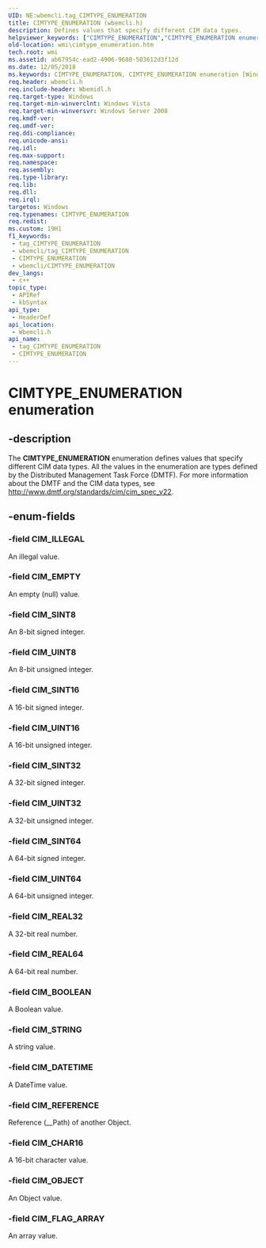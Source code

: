 ```yaml
---
UID: NE:wbemcli.tag_CIMTYPE_ENUMERATION
title: CIMTYPE_ENUMERATION (wbemcli.h)
description: Defines values that specify different CIM data types.
helpviewer_keywords: ["CIMTYPE_ENUMERATION","CIMTYPE_ENUMERATION enumeration [Windows Management Instrumentation]","CIM_BOOLEAN","CIM_CHAR16","CIM_DATETIME","CIM_EMPTY","CIM_FLAG_ARRAY","CIM_ILLEGAL","CIM_OBJECT","CIM_REAL32","CIM_REAL64","CIM_REFERENCE","CIM_SINT16","CIM_SINT32","CIM_SINT64","CIM_SINT8","CIM_STRING","CIM_UINT16","CIM_UINT32","CIM_UINT64","CIM_UINT8","wbemcli/CIMTYPE_ENUMERATION","wbemcli/CIM_BOOLEAN","wbemcli/CIM_CHAR16","wbemcli/CIM_DATETIME","wbemcli/CIM_EMPTY","wbemcli/CIM_FLAG_ARRAY","wbemcli/CIM_ILLEGAL","wbemcli/CIM_OBJECT","wbemcli/CIM_REAL32","wbemcli/CIM_REAL64","wbemcli/CIM_REFERENCE","wbemcli/CIM_SINT16","wbemcli/CIM_SINT32","wbemcli/CIM_SINT64","wbemcli/CIM_SINT8","wbemcli/CIM_STRING","wbemcli/CIM_UINT16","wbemcli/CIM_UINT32","wbemcli/CIM_UINT64","wbemcli/CIM_UINT8","wmi.cimtype_enumeration"]
old-location: wmi\cimtype_enumeration.htm
tech.root: wmi
ms.assetid: ab67954c-ead2-4906-9680-503612d3f12d
ms.date: 12/05/2018
ms.keywords: CIMTYPE_ENUMERATION, CIMTYPE_ENUMERATION enumeration [Windows Management Instrumentation], CIM_BOOLEAN, CIM_CHAR16, CIM_DATETIME, CIM_EMPTY, CIM_FLAG_ARRAY, CIM_ILLEGAL, CIM_OBJECT, CIM_REAL32, CIM_REAL64, CIM_REFERENCE, CIM_SINT16, CIM_SINT32, CIM_SINT64, CIM_SINT8, CIM_STRING, CIM_UINT16, CIM_UINT32, CIM_UINT64, CIM_UINT8, wbemcli/CIMTYPE_ENUMERATION, wbemcli/CIM_BOOLEAN, wbemcli/CIM_CHAR16, wbemcli/CIM_DATETIME, wbemcli/CIM_EMPTY, wbemcli/CIM_FLAG_ARRAY, wbemcli/CIM_ILLEGAL, wbemcli/CIM_OBJECT, wbemcli/CIM_REAL32, wbemcli/CIM_REAL64, wbemcli/CIM_REFERENCE, wbemcli/CIM_SINT16, wbemcli/CIM_SINT32, wbemcli/CIM_SINT64, wbemcli/CIM_SINT8, wbemcli/CIM_STRING, wbemcli/CIM_UINT16, wbemcli/CIM_UINT32, wbemcli/CIM_UINT64, wbemcli/CIM_UINT8, wmi.cimtype_enumeration
req.header: wbemcli.h
req.include-header: Wbemidl.h
req.target-type: Windows
req.target-min-winverclnt: Windows Vista
req.target-min-winversvr: Windows Server 2008
req.kmdf-ver: 
req.umdf-ver: 
req.ddi-compliance: 
req.unicode-ansi: 
req.idl: 
req.max-support: 
req.namespace: 
req.assembly: 
req.type-library: 
req.lib: 
req.dll: 
req.irql: 
targetos: Windows
req.typenames: CIMTYPE_ENUMERATION
req.redist: 
ms.custom: 19H1
f1_keywords:
 - tag_CIMTYPE_ENUMERATION
 - wbemcli/tag_CIMTYPE_ENUMERATION
 - CIMTYPE_ENUMERATION
 - wbemcli/CIMTYPE_ENUMERATION
dev_langs:
 - c++
topic_type:
 - APIRef
 - kbSyntax
api_type:
 - HeaderDef
api_location:
 - Wbemcli.h
api_name:
 - tag_CIMTYPE_ENUMERATION
 - CIMTYPE_ENUMERATION
---
```


# CIMTYPE_ENUMERATION enumeration


## -description

The <b>CIMTYPE_ENUMERATION</b> enumeration defines values that specify different CIM data types. All the values in the enumeration are types defined by the Distributed Management Task Force (DMTF). For more information about the DMTF and the CIM data types, see <a href="https://www.dmtf.org/standards/cim">http://www.dmtf.org/standards/cim/cim_spec_v22</a>.

## -enum-fields

### -field CIM_ILLEGAL

An illegal value.

### -field CIM_EMPTY

An empty (null) value.

### -field CIM_SINT8

An 8-bit signed integer.

### -field CIM_UINT8

An 8-bit unsigned integer.

### -field CIM_SINT16

A 16-bit signed integer.

### -field CIM_UINT16

A 16-bit unsigned integer.

### -field CIM_SINT32

A 32-bit signed integer.

### -field CIM_UINT32

A 32-bit unsigned integer.

### -field CIM_SINT64

A 64-bit signed integer.

### -field CIM_UINT64

A 64-bit unsigned integer.

### -field CIM_REAL32

A 32-bit real number.

### -field CIM_REAL64

A 64-bit real number.

### -field CIM_BOOLEAN

A Boolean value.

### -field CIM_STRING

A string value.

### -field CIM_DATETIME

A DateTime value.

### -field CIM_REFERENCE

Reference (__Path) of another Object.

### -field CIM_CHAR16

A 16-bit character value.

### -field CIM_OBJECT

An Object value.

### -field CIM_FLAG_ARRAY

An array value.

